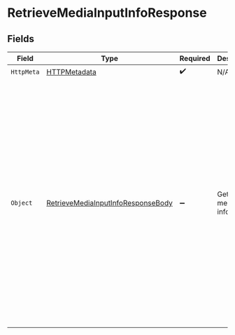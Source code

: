 # RetrieveMediaInputInfoResponse


## Fields

| Field                                                                                                                                                                                                                                                                                                                                                                                              | Type                                                                                                                                                                                                                                                                                                                                                                                               | Required                                                                                                                                                                                                                                                                                                                                                                                           | Description                                                                                                                                                                                                                                                                                                                                                                                        | Example                                                                                                                                                                                                                                                                                                                                                                                            |
| -------------------------------------------------------------------------------------------------------------------------------------------------------------------------------------------------------------------------------------------------------------------------------------------------------------------------------------------------------------------------------------------------- | -------------------------------------------------------------------------------------------------------------------------------------------------------------------------------------------------------------------------------------------------------------------------------------------------------------------------------------------------------------------------------------------------- | -------------------------------------------------------------------------------------------------------------------------------------------------------------------------------------------------------------------------------------------------------------------------------------------------------------------------------------------------------------------------------------------------- | -------------------------------------------------------------------------------------------------------------------------------------------------------------------------------------------------------------------------------------------------------------------------------------------------------------------------------------------------------------------------------------------------- | -------------------------------------------------------------------------------------------------------------------------------------------------------------------------------------------------------------------------------------------------------------------------------------------------------------------------------------------------------------------------------------------------- |
| `HttpMeta`                                                                                                                                                                                                                                                                                                                                                                                         | [HTTPMetadata](../../Models/Components/HTTPMetadata.md)                                                                                                                                                                                                                                                                                                                                            | :heavy_check_mark:                                                                                                                                                                                                                                                                                                                                                                                 | N/A                                                                                                                                                                                                                                                                                                                                                                                                |                                                                                                                                                                                                                                                                                                                                                                                                    |
| `Object`                                                                                                                                                                                                                                                                                                                                                                                           | [RetrieveMediaInputInfoResponseBody](../../Models/Requests/RetrieveMediaInputInfoResponseBody.md)                                                                                                                                                                                                                                                                                                  | :heavy_minus_sign:                                                                                                                                                                                                                                                                                                                                                                                 | Get video media input information                                                                                                                                                                                                                                                                                                                                                                  | {<br/>"success": true,<br/>"data": {<br/>"configuration": {<br/>"url": "https://static.fastpix.io/sample.mp4"<br/>},<br/>"file": {<br/>"containerFormat": "mp4",<br/>"tracks": [<br/>{<br/>"id": "00dad16c-555c-454a-b552-38d1ac5a26b3",<br/>"type": "audio",<br/>"closedCaptions": false<br/>},<br/>{<br/>"id": "6eb56a83-9a8b-47a5-94b2-cadb4458cf4d",<br/>"type": "video",<br/>"width": 1280,<br/>"height": 720,<br/>"frameRate": "30/1",<br/>"closedCaptions": false<br/>}<br/>]<br/>}<br/>}<br/>} |